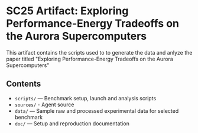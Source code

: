 # SC25 Artifact: Exploring Performance-Energy Tradeoffs on the  Aurora Supercomputers

This artifact contains the scripts used to to generate the data and anlyze the paper titled "Exploring Performance-Energy Tradeoffs on the  Aurora Supercomputers"

## Contents
- `scripts/` — Benchmark setup, launch and analysis scripts
- `sources/` - Agent source
- `data/` — Sample raw and processed experimental data for selected benchmark 
- `doc/` — Setup and reproduction documentation


